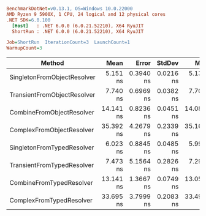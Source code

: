 ``` ini

BenchmarkDotNet=v0.13.1, OS=Windows 10.0.22000
AMD Ryzen 9 5900X, 1 CPU, 24 logical and 12 physical cores
.NET SDK=6.0.100
  [Host]   : .NET 6.0.0 (6.0.21.52210), X64 RyuJIT
  ShortRun : .NET 6.0.0 (6.0.21.52210), X64 RyuJIT

Job=ShortRun  IterationCount=3  LaunchCount=1  
WarmupCount=3  

```
|                      Method |      Mean |     Error |    StdDev |       Min |       Max |       P90 |  Gen 0 | Allocated |
|---------------------------- |----------:|----------:|----------:|----------:|----------:|----------:|-------:|----------:|
| SingletonFromObjectResolver |  5.151 ns | 0.3940 ns | 0.0216 ns |  5.133 ns |  5.175 ns |  5.169 ns |      - |         - |
| TransientFromObjectResolver |  7.740 ns | 0.6969 ns | 0.0382 ns |  7.702 ns |  7.778 ns |  7.770 ns | 0.0014 |      24 B |
|   CombineFromObjectResolver | 14.141 ns | 0.8236 ns | 0.0451 ns | 14.089 ns | 14.170 ns | 14.169 ns | 0.0033 |      56 B |
|   ComplexFromObjectResolver | 35.392 ns | 4.2679 ns | 0.2339 ns | 35.163 ns | 35.631 ns | 35.581 ns | 0.0095 |     160 B |
|  SingletonFromTypedResolver |  6.023 ns | 0.8845 ns | 0.0485 ns |  5.991 ns |  6.079 ns |  6.063 ns |      - |         - |
|  TransientFromTypedResolver |  7.473 ns | 5.1564 ns | 0.2826 ns |  7.296 ns |  7.799 ns |  7.704 ns | 0.0014 |      24 B |
|    CombineFromTypedResolver | 13.141 ns | 1.3667 ns | 0.0749 ns | 13.058 ns | 13.204 ns | 13.195 ns | 0.0033 |      56 B |
|    ComplexFromTypedResolver | 33.695 ns | 3.7999 ns | 0.2083 ns | 33.492 ns | 33.908 ns | 33.864 ns | 0.0095 |     160 B |
